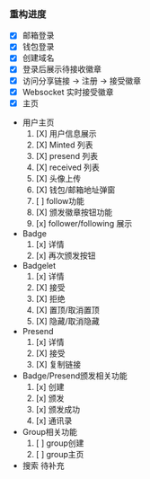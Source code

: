 ### 重构进度
- [X] 邮箱登录
- [X] 钱包登录
- [X] 创建域名
- [X] 登录后展示待接收徽章
- [x] 访问分享链接 -> 注册 -> 接受徽章
- [X] Websocket 实时接受徽章
- [x] 主页
- 用户主页
  1. [X] 用户信息展示
  2. [X] Minted 列表
  3. [X] presend 列表
  4. [X] received 列表
  5. [X] 头像上传
  6. [X] 钱包/邮箱地址弹窗
  7. [ ] follow功能
  8. [X] 颁发徽章按钮功能
  9. [x] follower/following 展示
- Badge
  1. [x] 详情
  2. [x] 再次颁发按钮
- Badgelet
  1. [x] 详情
  2. [X] 接受
  3. [X] 拒绝
  4. [X] 置顶/取消置顶
  5. [X] 隐藏/取消隐藏
- Presend
  1. [x] 详情
  2. [X] 接受
  3. [X] 复制链接
- Badge/Presend颁发相关功能 
  1. [x] 创建
  2. [x] 颁发
  3. [x] 颁发成功
  4. [x] 通讯录
- Group相关功能
  1. [ ] group创建
  2. [ ] group主页
- 搜索
    待补充
    
